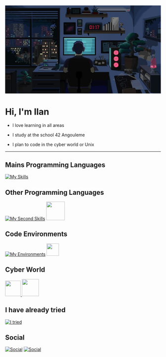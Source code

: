 ![Banner](banner.jpg)

<h1> Hi, I'm Ilan </h1>
  
- I love learning in all areas

- I study at the school 42 Angouleme

- I plan to code in the cyber world or Unix

---

## Mains Programming Languages
[![My Skills](https://skillicons.dev/icons?i=c,cpp)](https://skillicons.dev)

## Other Programming Languages
[![My Second Skills](https://skillicons.dev/icons?i=py,html,css,ts,docker)](https://skillicons.dev)
<a><img src="https://user-images.githubusercontent.com/103866722/177873824-ac727cae-29d5-406d-87de-93bb2bf21f02.png" width="60" height="60"/></a>

## Code Environments
[![My Environments](https://skillicons.dev/icons?i=bash,vscode,github,linux,ubuntu)](https://skillicons.dev)
<a> <img src="https://upload.wikimedia.org/wikipedia/commons/thumb/f/ff/VirtualBox_2024_Logo.svg/1200px-VirtualBox_2024_Logo.svg.png" width="40" height="40"/> </a>

## Cyber World

<a href="https://www.root-me.org/Cimeci"> <img src="https://shop.root-me.org/cdn/shop/files/image.png?v=1686868887&width=600" width="50" height="50"/> </a>
<a href="https://www.hackthebox.com"> <img src="https://avatars.githubusercontent.com/u/31746234?s=200&v=4" width="55" height="55"/> </a>

## I have already tried
[![I tried](https://skillicons.dev/icons?i=arduino,blender,unreal)](https://skillicons.dev)

## Social

[![Social](https://skillicons.dev/icons?i=linkedin)](www.linkedin.com/in/ilan-nowak-glandier)
[![Social](https://skillicons.dev/icons?i=instagram)](https://www.instagram.com/ilan_ng23)
